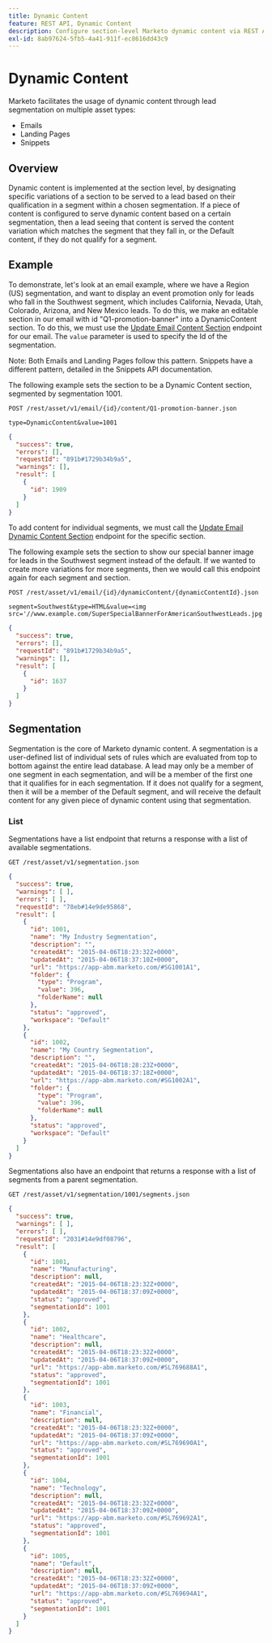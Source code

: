 ```yaml
---
title: Dynamic Content
feature: REST API, Dynamic Content
description: Configure section-level Marketo dynamic content via REST APIs using segmentations to personalize emails, landing pages, and snippets with endpoints and examples
exl-id: 8ab97624-5fb5-4a41-911f-ec8616dd43c9
---
```

# Dynamic Content

Marketo facilitates the usage of dynamic content through lead segmentation on multiple asset types:

- Emails
- Landing Pages
- Snippets

## Overview

Dynamic content is implemented at the section level, by designating specific variations of a section to be served to a lead based on their qualification in a segment within a chosen segmentation. If a piece of content is configured to serve dynamic content based on a certain segmentation, then a lead seeing that content is served the content variation which matches the segment that they fall in, or the Default content, if they do not qualify for a segment.

## Example

To demonstrate, let's look at an email example, where we have a Region (US) segmentation, and want to display an event promotion only for leads who fall in the Southwest segment, which includes California, Nevada, Utah, Colorado, Arizona, and New Mexico leads. To do this, we make an editable section in our email with id "Q1-promotion-banner" into a DynamicContent section. To do this, we must use the [Update Email Content Section](https://developer.adobe.com/marketo-apis/api/asset/#tag/Emails/operation/updateEmailComponentContentUsingPOST) endpoint for our email. The `value` parameter is used to specify the Id of the segmentation.

Note: Both Emails and Landing Pages follow this pattern. Snippets have a different pattern, detailed in the Snippets API documentation.

The following example sets the section to be a Dynamic Content section, segmented by segmentation 1001.

```
POST /rest/asset/v1/email/{id}/content/Q1-promotion-banner.json
```

```
type=DynamicContent&value=1001
```

```json
{
  "success": true,
  "errors": [],
  "requestId": "891b#1729b34b9a5",
  "warnings": [],
  "result": [
    {
      "id": 1909
    }
  ]
}
```

To add content for individual segments, we must call the [Update Email Dynamic Content Section](https://developer.adobe.com/marketo-apis/api/asset/#tag/Emails/operation/updateEmailDynamicContentUsingPOST) endpoint for the specific section.

The following example sets the section to show our special banner image for leads in the Southwest segment instead of the default. If we wanted to create more variations for more segments, then we would call this endpoint again for each segment and section.

```
POST /rest/asset/v1/email/{id}/dynamicContent/{dynamicContentId}.json
```

```
segment=Southwest&type=HTML&value=<img src='//www.example.com/SuperSpecialBannerForAmericanSouthwestLeads.jpg'/>
```

```json
{
  "success": true,
  "errors": [],
  "requestId": "891b#1729b34b9a5",
  "warnings": [],
  "result": [
    {
      "id": 1637
    }
  ]
}
```

## Segmentation

Segmentation is the core of Marketo dynamic content. A segmentation is a user-defined list of individual sets of rules which are evaluated from top to bottom against the entire lead database. A lead may only be a member of one segment in each segmentation, and will be a member of the first one that it qualifies for in each segmentation. If it does not qualify for a segment, then it will be a member of the Default segment, and will receive the default content for any given piece of dynamic content using that segmentation.

### List

Segmentations have a list endpoint that returns a response with a list of available segmentations.

```
GET /rest/asset/v1/segmentation.json
```

```json
{
  "success": true,
  "warnings": [ ],
  "errors": [ ],
  "requestId": "78eb#14e9de95868",
  "result": [
    {
      "id": 1001,
      "name": "My Industry Segmentation",
      "description": "",
      "createdAt": "2015-04-06T18:23:32Z+0000",
      "updatedAt": "2015-04-06T18:37:10Z+0000",
      "url": "https://app-abm.marketo.com/#SG1001A1",
      "folder": {
        "type": "Program",
        "value": 396,
        "folderName": null
      },
      "status": "approved",
      "workspace": "Default"
    },
    {
      "id": 1002,
      "name": "My Country Segmentation",
      "description": "",
      "createdAt": "2015-04-06T18:28:23Z+0000",
      "updatedAt": "2015-04-06T18:37:18Z+0000",
      "url": "https://app-abm.marketo.com/#SG1002A1",
      "folder": {
        "type": "Program",
        "value": 396,
        "folderName": null
      },
      "status": "approved",
      "workspace": "Default"
    }
  ]
}
```

Segmentations also have an endpoint that returns a response with a list of segments from a parent segmentation.

```
GET /rest/asset/v1/segmentation/1001/segments.json
```

```json
{
  "success": true,
  "warnings": [ ],
  "errors": [ ],
  "requestId": "2031#14e9df08796",
  "result": [
    {
      "id": 1001,
      "name": "Manufacturing",
      "description": null,
      "createdAt": "2015-04-06T18:23:32Z+0000",
      "updatedAt": "2015-04-06T18:37:09Z+0000",
      "status": "approved",
      "segmentationId": 1001
    },
    {
      "id": 1002,
      "name": "Healthcare",
      "description": null,
      "createdAt": "2015-04-06T18:23:32Z+0000",
      "updatedAt": "2015-04-06T18:37:09Z+0000",
      "url": "https://app-abm.marketo.com/#SL769688A1",
      "status": "approved",
      "segmentationId": 1001
    },
    {
      "id": 1003,
      "name": "Financial",
      "description": null,
      "createdAt": "2015-04-06T18:23:32Z+0000",
      "updatedAt": "2015-04-06T18:37:09Z+0000",
      "url": "https://app-abm.marketo.com/#SL769690A1",
      "status": "approved",
      "segmentationId": 1001
    },
    {
      "id": 1004,
      "name": "Technology",
      "description": null,
      "createdAt": "2015-04-06T18:23:32Z+0000",
      "updatedAt": "2015-04-06T18:37:09Z+0000",
      "url": "https://app-abm.marketo.com/#SL769692A1",
      "status": "approved",
      "segmentationId": 1001
    },
    {
      "id": 1005,
      "name": "Default",
      "description": null,
      "createdAt": "2015-04-06T18:23:32Z+0000",
      "updatedAt": "2015-04-06T18:37:09Z+0000",
      "url": "https://app-abm.marketo.com/#SL769694A1",
      "status": "approved",
      "segmentationId": 1001
    }
  ]
}
```
